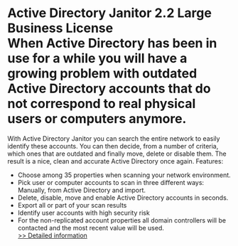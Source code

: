 # Active Directory Janitor 2.2 Large Business License<br />When Active Directory has been in use for a while you will have a growing problem with outdated Active Directory accounts that do not correspond to real physical users or computers anymore.
With Active Directory Janitor you can search the entire network to easily identify these accounts. You can then decide, from a number of criteria, which ones that are outdated and finally move, delete or disable them.
The result is a nice, clean and accurate Active Directory once again.
Features:
- Choose among 35 properties when scanning your network environment.
- Pick user or computer accounts to scan in three different ways: Manually, from Active Directory and import.
- Delete, disable, move and enable Active Directory accounts in seconds.
- Export all or part of your scan results
- Identify user accounts with high security risk
- For the non-replicated account properties all domain controllers will be contacted and the most recent value will be used.<br />[>> Detailed information](https://secure.element5.com/esales/product.html?productid=300386275&affiliateid=200057808)